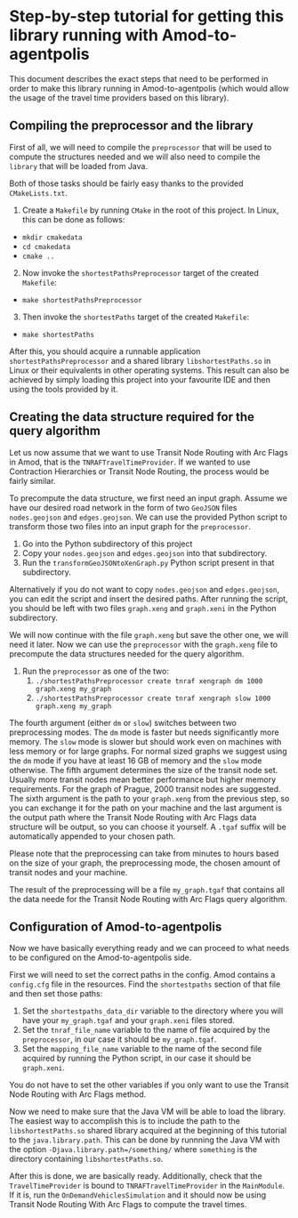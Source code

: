Step-by-step tutorial for getting this library running with Amod-to-agentpolis
==============================================================================

This document describes the exact steps that need to be performed in order to make this library running in Amod-to-agentpolis (which would allow the usage of the travel time providers based on this library).

Compiling the preprocessor and the library
------------------------------------------

First of all, we will need to compile the `preprocessor` that will be used to compute the structures needed and we will also need to compile the `library` that will be loaded from Java.

Both of those tasks should be fairly easy thanks to the provided `CMakeLists.txt`.

1. Create a `Makefile` by running `CMake` in the root of this project. In Linux, this can be done as follows:
  * `mkdir cmakedata`
  * `cd cmakedata`
  * `cmake ..`
2. Now invoke the `shortestPathsPreprocessor` target of the created `Makefile`:
  * `make shortestPathsPreprocessor`
3. Then invoke the `shortestPaths` target of the created `Makefile`:
  * `make shortestPaths`

After this, you should acquire a runnable application `shortestPathsPreprocessor` and a shared library `libshortestPaths.so` in Linux or their equivalents in other operating systems. This result can also be achieved by simply loading this project into your favourite IDE and then using the tools provided by it.

Creating the data structure required for the query algorithm
------------------------------------------------------------

Let us now assume that we want to use Transit Node Routing with Arc Flags in Amod, that is the `TNRAFTravelTimeProvider`. If we wanted to use Contraction Hierarchies or Transit Node Routing, the process would be fairly similar.

To precompute the data structure, we first need an input graph. Assume we have our desired road network in the form of two `GeoJSON` files `nodes.geojson` and `edges.geojson`. We can use the provided Python script to transform those two files into an input graph for the `preprocessor`.

1. Go into the Python subdirectory of this project
2. Copy your `nodes.geojson` and `edges.geojson` into that subdirectory.
3. Run the `transformGeoJSONtoXenGraph.py` Python script present in that subdirectory.

Alternatively if you do not want to copy `nodes.geojson` and `edges.geojson`, you can edit the script and insert the desired paths. After running the script, you should be left with two files `graph.xeng` and `graph.xeni` in the Python subdirectory.

We will now continue with the file `graph.xeng` but save the other one, we will need it later. Now we can use the `preprocessor` with the `graph.xeng` file to precompute the data structures needed for the query algorithm.

1. Run the `preprocessor` as one of the two: 
   1. `./shortestPathsPreprocessor create tnraf xengraph dm 1000 graph.xeng my_graph`
   2. `./shortestPathsPreprocessor create tnraf xengraph slow 1000 graph.xeng my_graph`

The fourth argument (either `dm` or `slow`) switches between two preprocessing modes. The `dm` mode is faster but needs significantly more memory. The `slow` mode is slower but should work even on machines with less memory or for large graphs. For normal sized graphs we suggest using the `dm` mode if you have at least 16 GB of memory and the `slow` mode otherwise. The fifth argument determines the size of the transit node set. Usually more transit nodes mean better performance but higher memory requirements. For the graph of Prague, 2000 transit nodes are suggested. The sixth argument is the path to your `graph.xeng` from the previous step, so you can exchange it for the path on your machine and the last argument is the output path where the Transit Node Routing with Arc Flags data structure will be output, so you can choose it yourself. A `.tgaf` suffix will be automatically appended to your chosen path. 

Please note that the preprocessing can take from minutes to hours based on the size of your graph, the preprocessing mode, the chosen amount of transit nodes and your machine.

The result of the preprocessing will be a file `my_graph.tgaf` that contains all the data neede for the Transit Node Routing with Arc Flags query algorithm.

Configuration of Amod-to-agentpolis
-----------------------------------

Now we have basically everything ready and we can proceed to what needs to be configured on the Amod-to-agentpolis side.

First we will need to set the correct paths in the config. Amod contains a `config.cfg` file in the resources. Find the `shortestpaths` section of that file and then set those paths:
1. Set the `shortestpaths_data_dir` variable to the directory where you will have your `my_graph.tgaf` and your `graph.xeni` files stored.
2. Set the `tnraf_file_name` variable to the name of file acquired by the `preprocessor`, in our case it should be `my_graph.tgaf`.
3. Set the `mapping_file_name` variable to the name of the second file acquired by running the Python script, in our case it should be `graph.xeni`.

You do not have to set the other variables if you only want to use the Transit Node Routing with Arc Flags method.

Now we need to make sure that the Java VM will be able to load the library. The easiest way to accomplish this is to include the path to the `libshortestPaths.so` shared library acquired at the beginning of this tutorial to the `java.library.path`. This can be done by runnning the Java VM with the option `-Djava.library.path=/something/` where `something` is the directory containing `libshortestPaths.so`.

After this is done, we are basically ready. Additionally, check that the `TravelTimeProvider` is bound to `TNRAFTravelTimeProvider` in the `MainModule`. If it is, run the `OnDemandVehiclesSimulation` and it should now be using Transit Node Routing With Arc Flags to compute the travel times.



